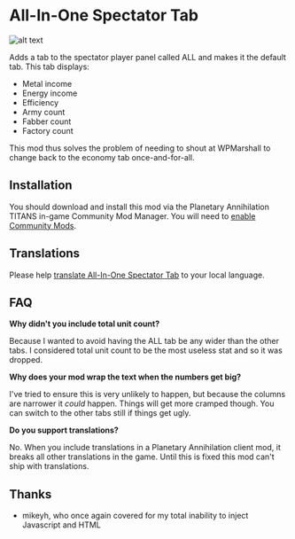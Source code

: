 # All-In-One Spectator Tab

![alt text](https://i.imgur.com/k5fM6FD.png "All In One Spectator Tab")

Adds a tab to the spectator player panel called ALL and makes it the default tab. This tab displays:

  - Metal income
  - Energy income
  - Efficiency
  - Army count
  - Fabber count
  - Factory count

This mod thus solves the problem of needing to shout at WPMarshall to change back to the economy tab once-and-for-all.

## Installation

You should download and install this mod via the Planetary Annihilation TITANS in-game Community Mod Manager. You will need to [enable Community Mods](https://steamcommunity.com/sharedfiles/filedetails/?id=1417396826).

## Translations

Please help [translate All-In-One Spectator Tab](https://poeditor.com/join/project/juanyAfxIm) to your local language.

## FAQ

**Why didn't you include total unit count?**

Because I wanted to avoid having the ALL tab be any wider than the other tabs. I considered total unit count to be the most useless stat and so it was dropped.

**Why does your mod wrap the text when the numbers get big?**

I've tried to ensure this is very unlikely to happen, but because the columns are narrower it *could* happen. Things will get more cramped though. You can switch to the other tabs still if things get ugly.

**Do you support translations?**

No. When you include translations in a Planetary Annihilation client mod, it breaks all other translations in the game. Until this is fixed this mod can't ship with translations.

## Thanks

  - mikeyh, who once again covered for my total inability to inject Javascript and HTML